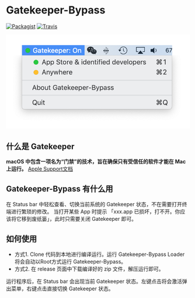 # Gatekeeper-Bypass

[![Packagist](https://img.shields.io/badge/release-1.0.0-blue.svg)](https://github.com/HsiangHo/Gatekeeper-Bypass/releases)
[![Travis](https://img.shields.io/badge/platform-macOS-yellow.svg)]()

![Gatekeeper-Bypass](https://github.com/HsiangHo/Gatekeeper-Bypass/blob/master/gatekeeper.png "screenshot")

## 什么是 Gatekeeper
**macOS 中包含一项名为“门禁”的技术，旨在确保只有受信任的软件才能在 Mac 上运行。** [Apple Support文档](https://support.apple.com/zh-cn/HT202491)

## Gatekeeper-Bypass 有什么用
在 Status bar 中轻松查看、切换当前系统的 Gatekeeper 状态，不在需要打开终端进行繁琐的修改。
当打开某些 App 时提示 「xxx.app 已损坏，打不开。你应该将它移到废纸篓」，此时只需要关闭 Gatekeeper 即可。

## 如何使用
+ 方式1. Clone 代码到本地进行编译运行。运行 Gatekeeper-Bypass Loader 将会自动以Root方式运行 Gatekeeper-Bypass。
+ 方式2. 在 release 页面中下载编译好的 zip 文件，解压运行即可。

运行程序后，在 Status bar 会出现当前 Gatekeeper 状态。左键点击将会激活弹出菜单，右键点击直接切换 Gatekeeper 状态。
